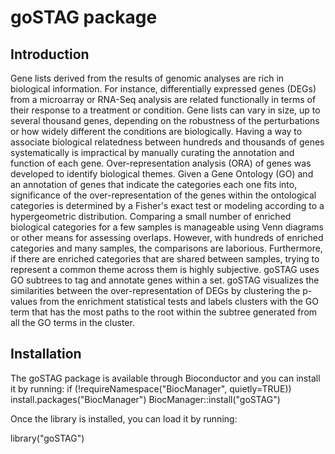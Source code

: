 # goSTAG package

## Introduction

Gene lists derived from the results of genomic analyses are rich in biological information. For instance, differentially expressed genes (DEGs) from a microarray or RNA-Seq analysis are related functionally in terms of their response to a treatment or condition. Gene lists can vary in size, up to several thousand genes, depending on the robustness of the perturbations or how widely different the conditions are biologically. Having a way to associate biological relatedness between hundreds and thousands of genes systematically is impractical by manually curating the annotation and function of each gene. Over-representation analysis (ORA) of genes was developed to identify biological themes. Given a Gene Ontology (GO) and an annotation of genes that indicate the categories each one fits into, significance of the over-representation of the genes within the ontological categories is determined by a Fisher's exact test or modeling according to a hypergeometric distribution. Comparing a small number of enriched biological categories for a few samples is manageable using Venn diagrams or other means for assessing overlaps. However, with hundreds of enriched categories and many samples, the comparisons are laborious. Furthermore, if there are enriched categories that are shared between samples, trying to represent a common theme across them is highly subjective. goSTAG uses GO subtrees to tag and annotate genes within a set. goSTAG visualizes the similarities between the over-representation of DEGs by clustering the p-values from the enrichment statistical tests and labels clusters with the GO term that has the most paths to the root within the subtree generated from all the GO terms in the cluster.

## Installation

The goSTAG package is available through Bioconductor and you can install it by running:
if (!requireNamespace("BiocManager", quietly=TRUE))
    install.packages("BiocManager")
BiocManager::install("goSTAG") 

Once the library is installed, you can load it by running:

library("goSTAG")
